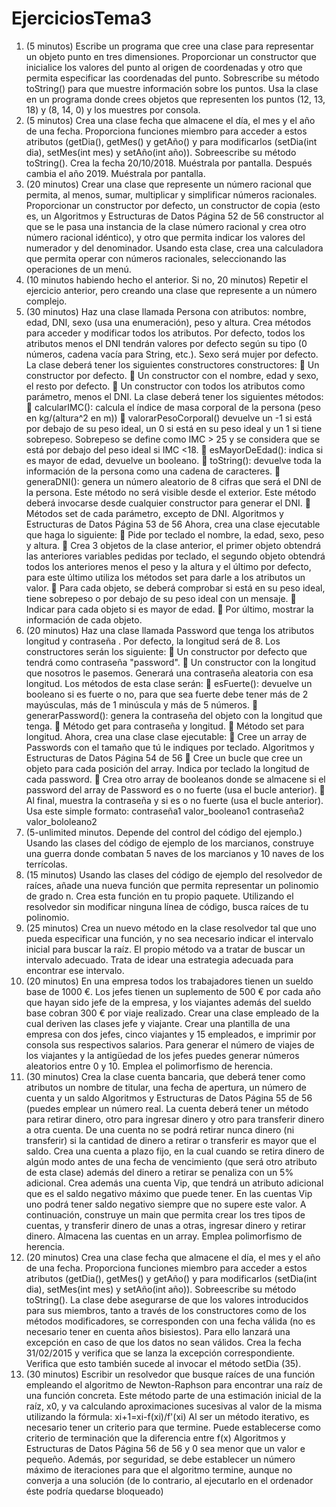 # EjerciciosTema3

1. (5 minutos) Escribe un programa que cree una clase para representar un 
objeto punto en tres dimensiones. Proporcionar un constructor que inicialice 
los valores del punto al origen de coordenadas y otro que permita especificar 
las coordenadas del punto. Sobrescribe su método toString() para que 
muestre información sobre los puntos. Usa la clase en un programa donde 
crees objetos que representen los puntos (12, 13, 18) y (8, 14, 0) y los 
muestres por consola.
2. (5 minutos) Crea una clase fecha que almacene el día, el mes y el año de una 
fecha. Proporciona funciones miembro para acceder a estos atributos
(getDia(), getMes() y getAño() y para modificarlos (setDia(int dia), 
setMes(int mes) y setAño(int año)). Sobreescribe su método toString(). Crea 
la fecha 20/10/2018. Muéstrala por pantalla. Después cambia el año 2019. 
Muéstrala por pantalla.
3. (20 minutos) Crear una clase que represente un número racional que 
permita, al menos, sumar, multiplicar y simplificar números racionales. 
Proporcionar un constructor por defecto, un constructor de copia (esto es, un 
Algoritmos y Estructuras de Datos Página 52 de 56
constructor al que se le pasa una instancia de la clase número racional y crea 
otro número racional idéntico), y otro que permita indicar los valores del 
numerador y del denominador. Usando esta clase, crea una calculadora que 
permita operar con números racionales, seleccionando las operaciones de un 
menú.
4. (10 minutos habiendo hecho el anterior. Si no, 20 minutos) Repetir el 
ejercicio anterior, pero creando una clase que represente a un número 
complejo.
5. (30 minutos) Haz una clase llamada Persona con atributos: nombre, edad, 
DNI, sexo (usa una enumeración), peso y altura. Crea métodos para acceder 
y modificar todos los atributos.
Por defecto, todos los atributos menos el DNI tendrán valores por defecto según 
su tipo (0 números, cadena vacía para String, etc.). Sexo será mujer por defecto.
La clase deberá tener los siguientes constructores constructores:
 Un constructor por defecto.
 Un constructor con el nombre, edad y sexo, el resto por defecto.
 Un constructor con todos los atributos como parámetro, menos el DNI.
La clase deberá tener los siguientes métodos:
 calcularIMC(): calcula el índice de masa corporal de la persona (peso en 
kg/(altura^2 en m))
 valorarPesoCorporal() devuelve un -1 si está por debajo de su peso ideal, 
un 0 si está en su peso ideal y un 1 si tiene sobrepeso. Sobrepeso se 
define como IMC > 25 y se considera que se está por debajo del peso 
ideal si IMC <18.
 esMayorDeEdad(): indica si es mayor de edad, devuelve un booleano.
 toString(): devuelve toda la información de la persona como una cadena 
de caracteres.
 generaDNI(): genera un número aleatorio de 8 cifras que será el DNI de 
la persona. Este método no será visible desde el exterior. Este método 
deberá invocarse desde cualquier constructor para generar el DNI.
 Métodos set de cada parámetro, excepto de DNI.
Algoritmos y Estructuras de Datos Página 53 de 56
Ahora, crea una clase ejecutable que haga lo siguiente:
 Pide por teclado el nombre, la edad, sexo, peso y altura.
 Crea 3 objetos de la clase anterior, el primer objeto obtendrá las 
anteriores variables pedidas por teclado, el segundo objeto obtendrá 
todos los anteriores menos el peso y la altura y el último por defecto, 
para este último utiliza los métodos set para darle a los atributos un 
valor.
 Para cada objeto, se deberá comprobar si está en su peso ideal, tiene 
sobrepeso o por debajo de su peso ideal con un mensaje.
 Indicar para cada objeto si es mayor de edad.
 Por último, mostrar la información de cada objeto.
6. (20 minutos) Haz una clase llamada Password que tenga los atributos 
longitud y contraseña . Por defecto, la longitud será de 8. Los constructores 
serán los siguiente:
 Un constructor por defecto que tendrá como contraseña "password".
 Un constructor con la longitud que nosotros le pasemos. Generará una 
contraseña aleatoria con esa longitud.
Los métodos de esta clase serán:
 esFuerte(): devuelve un booleano si es fuerte o no, para que sea fuerte debe 
tener más de 2 mayúsculas, más de 1 minúscula y más de 5 números.
 generarPassword(): genera la contraseña del objeto con la longitud que 
tenga.
 Método get para contraseña y longitud.
 Método set para longitud.
Ahora, crea una clase clase ejecutable:
 Cree un array de Passwords con el tamaño que tú le indiques por teclado.
Algoritmos y Estructuras de Datos Página 54 de 56
 Cree un bucle que cree un objeto para cada posición del array. Indica por 
teclado la longitud de cada password.
 Crea otro array de booleanos donde se almacene si el password del array de 
Password es o no fuerte (usa el bucle anterior).
 Al final, muestra la contraseña y si es o no fuerte (usa el bucle anterior). Usa 
este simple formato:
contraseña1 valor_booleano1
contraseña2 valor_bololeano2
7. (5-unlimited minutos. Depende del control del código del ejemplo.) Usando 
las clases del código de ejemplo de los marcianos, construye una guerra 
donde combatan 5 naves de los marcianos y 10 naves de los terrícolas.
8. (15 minutos) Usando las clases del código de ejemplo del resolvedor de 
raíces, añade una nueva función que permita representar un polinomio de 
grado n. Crea esta función en tu propio paquete. Utilizando el resolvedor sin 
modificar ninguna línea de código, busca raíces de tu polinomio.
9. (25 minutos) Crea un nuevo método en la clase resolvedor tal que uno pueda 
especificar una función, y no sea necesario indicar el intervalo inicial para 
buscar la raíz. El propio método va a tratar de buscar un intervalo adecuado. 
Trata de idear una estrategia adecuada para encontrar ese intervalo.
10. (20 minutos) En una empresa todos los trabajadores tienen un sueldo base 
de 1000 €. Los jefes tienen un suplemento de 500 € por cada año que hayan 
sido jefe de la empresa, y los viajantes además del sueldo base cobran 300 € 
por viaje realizado. Crear una clase empleado de la cual deriven las clases 
jefe y viajante. Crear una plantilla de una empresa con dos jefes, cinco 
viajantes y 15 empleados, e imprimir por consola sus respectivos salarios.
Para generar el número de viajes de los viajantes y la antigüedad de los jefes 
puedes generar números aleatorios entre 0 y 10. Emplea el polimorfismo de 
herencia.
11. (30 minutos) Crea la clase cuenta bancaria, que deberá tener como atributos 
un nombre de titular, una fecha de apertura, un número de cuenta y un saldo 
Algoritmos y Estructuras de Datos Página 55 de 56
(puedes emplear un número real. La cuenta deberá tener un método para 
retirar dinero, otro para ingresar dinero y otro para transferir dinero a otra 
cuenta. De una cuenta no se podrá retirar nunca dinero (ni transferir) si la 
cantidad de dinero a retirar o transferir es mayor que el saldo. Crea una 
cuenta a plazo fijo, en la cual cuando se retira dinero de algún modo antes de
una fecha de vencimiento (que será otro atributo de esta clase) además del 
dinero a retirar se penaliza con un 5% adicional. Crea además una cuenta 
Vip, que tendrá un atributo adicional que es el saldo negativo máximo que 
puede tener. En las cuentas Vip uno podrá tener saldo negativo siempre que 
no supere este valor. A continuación, construye un main que permita crear 
los tres tipos de cuentas, y transferir dinero de unas a otras, ingresar dinero y 
retirar dinero. Almacena las cuentas en un array. Emplea polimorfismo de 
herencia.
12. (20 minutos) Crea una clase fecha que almacene el día, el mes y el año de 
una fecha. Proporciona funciones miembro para acceder a estos atributos 
(getDia(), getMes() y getAño() y para modificarlos (setDia(int dia), 
setMes(int mes) y setAño(int año)). Sobreescribe su método toString(). La 
clase debe asegurarse de que los valores introducidos para sus miembros, 
tanto a través de los constructores como de los métodos modificadores, se 
corresponden con una fecha válida (no es necesario tener en cuenta años 
bisiestos). Para ello lanzará una excepción en caso de que los datos no sean 
válidos. Crea la fecha 31/02/2015 y verifica que se lanza la excepción 
correspondiente. Verifica que esto también sucede al invocar el método 
setDia (35). 
13. (30 minutos) Escribir un resolvedor que busque raíces de una función 
empleando el algoritmo de Newton-Raphson para encontrar una raíz de una 
función concreta. Este método parte de una estimación inicial de la raíz, x0, 
y va calculando aproximaciones sucesivas al valor de la misma utilizando la 
fórmula: 
xi+1=xi-f(xi)/f'(xi)
Al ser un método iterativo, es necesario tener un criterio para que termine. 
Puede establecerse como criterio de terminación que la diferencia entre f(x) 
Algoritmos y Estructuras de Datos Página 56 de 56
y 0 sea menor que un valor e pequeño. Además, por seguridad, se debe 
establecer un número máximo de iteraciones para que el algoritmo termine,
aunque no converja a una solución (de lo contrario, al ejecutarlo en el
ordenador éste podría quedarse bloqueado)
